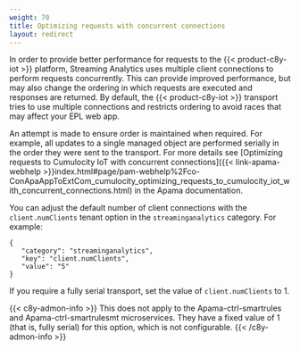 ```yaml
---
weight: 70
title: Optimizing requests with concurrent connections
layout: redirect
---
```


In order to provide better performance for requests to the {{< product-c8y-iot >}} platform, Streaming Analytics uses multiple client connections to perform requests concurrently. 
This can provide improved performance, but may also change the ordering in which requests are executed and responses are returned. 
By default, the {{< product-c8y-iot >}} transport tries to use multiple connections and restricts ordering to avoid races that may affect your EPL web app.

An attempt is made to ensure order is maintained when required. For example, all updates to a single managed object are performed serially in the order they were sent to the transport. 
For more details see [Optimizing requests to Cumulocity IoT with concurrent connections]({{< link-apama-webhelp >}}index.html#page/pam-webhelp%2Fco-ConApaAppToExtCom_cumulocity_optimizing_requests_to_cumulocity_iot_with_concurrent_connections.html) in the Apama documentation.

You can adjust the default number of client connections with the `client.numClients` tenant option in the `streaminganalytics` category. For example:

```
{
   "category": "streaminganalytics", 
   "key": "client.numClients", 
   "value": "5" 
}
```
If you require a fully serial transport, set the value of `client.numClients` to 1. 

{{< c8y-admon-info >}}
This does not apply to the Apama-ctrl-smartrules and Apama-ctrl-smartrulesmt microservices. They have a fixed value of 1 (that is, fully serial) for this option, which is not configurable.
{{< /c8y-admon-info >}}

